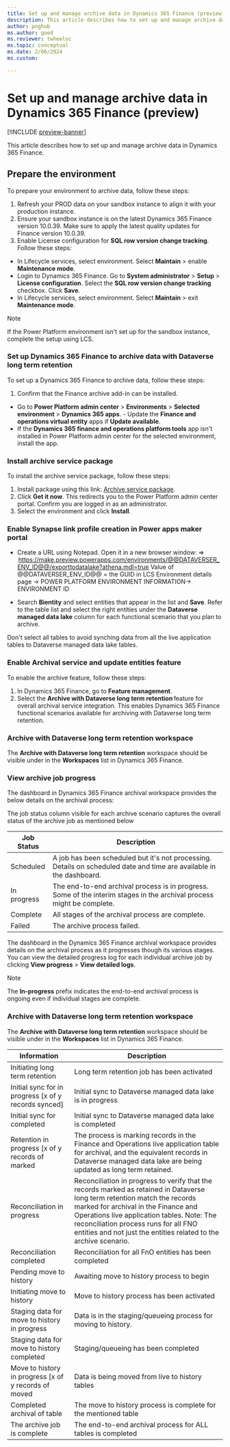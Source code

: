 ```yaml
---
title: Set up and manage archive data in Dynamics 365 Finance (preview) 
description: This article describes how to set up and manage archive data in Dynamics 365 Finance.
author: pnghub
ms.author: gned
ms.reviewer: twheeloc
ms.topic: conceptual
ms.date: 2/06/2024
ms.custom:

---
```

# Set up and manage archive data in Dynamics 365 Finance (preview) 

[!INCLUDE [preview-banner](../../../supply-chain/includes/preview-banner.md)]

This article describes how to set up and manage archive data in Dynamics 365 Finance.

## Prepare the environment 

To prepare your environment to archive data, follow these steps:
1. Refresh your PROD data on your sandbox instance to align it with your production instance.
2. Ensure your sandbox instance is on the latest Dynamics 365 Finance version 10.0.39. Make sure to apply the latest quality updates for Finance version 10.0.39.
3. Enable License configuration for **SQL row version change tracking**. Follow these steps: 
 - In Lifecycle services, select environment. Select **Maintain** > enable **Maintenance mode**.
 - Login to Dynamics 365 Finance. Go to **System administrator** > **Setup** > **License configuration**. Select the **SQL row version change tracking** checkbox. Click **Save**.
 - In Lifecycle services, select environment. Select **Maintain** > exit **Maintenance mode**.  

>[!Note]
>If the Power Platform environment isn't set up for the sandbox instance, complete the setup using LCS. 

### Set up Dynamics 365 Finance to archive data with Dataverse long term retention 

To set up a Dynamics 365 Finance to archive data, follow these steps:
1. Confirm that the Finance archive add-in can be installed. 
 - Go to **Power Platform admin center** > **Environments** > **Selected environment** > **Dynamics 365 apps**.
        - Update the **Finance and operations virtual entity** apps if **Update available**.
 - If the **Dynamics 365 finance and operations platform tools** app isn't installed in Power Platform admin center for the selected environment, install the app.  

### Install archive service package 

To install the archive service package, follow these steps:
1. Install package using this link: [Archive service package](https://appsource.microsoft.com/en-us/product/dynamics-365/mscrm.d365-archiveservice-preview?flightCodes=0538131b166e4600b7ea7a53cc34f6b8).
2. Click **Get it now**. This redirects you to the Power Platform admin center portal. Confirm you are logged in as an administrator.
3. Select the environment and click **Install**. 
 
### Enable Synapse link profile creation in Power apps maker portal  

 - Create a URL using Notepad. Open it in a new browser window: =>  https://make.preview.powerapps.com/environments/@@DATAVERSER_ENV_ID@@/exporttodatalake?athena.mdl=true 
Value of @@DATAVERSER_ENV_ID@@ = the GUID in LCS Environment details page -> POWER PLATFORM ENVIRONMENT INFORMATION-> ENVIRONMENT ID  

 - Search **Bientity** and select entities that appear in the list and **Save**. Refer to the table list and select the right entities under the **Dataverse managed data lake** column for each functional scenario that you plan to archive.  

Don't select all tables to avoid synching data from all the live application tables to Dataverse managed data lake tables. 

### Enable Archival service and update entities feature 

To enable the archive feature, follow these steps:
1. In Dynamics 365 Finance, go to **Feature management**.
2. Select the **Archive with Dataverse long term retention** feature for overall archival service integration. This enables Dynamics 365 Finance functional scenarios available for archiving with Dataverse long term retention. 

### Archive with Dataverse long term retention workspace  
The **Archive with Dataverse long term retention** workspace should be visible under in the **Workspaces** list in Dynamics 365 Finance. 

### View archive job progress  
The dashboard in Dynamics 365 Finance archival workspace provides the below details on the archival process:  

The job status column visible for each archive scenario captures the overall status of the archive job as mentioned below 

|Job Status|Description |
|---------|-------------|
|Scheduled |A job has been scheduled but it's not processing. Details on scheduled date and time are available in the dashboard. |
|In progress |The end-to-end archival process is in progress. Some of the interim stages in the archival process might be complete. |
|Complete |All stages of the archival process are complete. |
|Failed |The archive process failed. |

The dashboard in the Dynamics 365 Finance archival workspace provides details on the archival process as it progresses though its various stages. You can view the detailed progress log for each individual archive job by clicking **View progress** > **View detailed logs**. 

>[!Note]
> The **In-progress** prefix indicates the end-to-end archival process is ongoing even if individual stages are complete.  

### Archive with Dataverse long term retention workspace  
The **Archive with Dataverse long term retention** workspace should be visible under in the **Workspaces** list in Dynamics 365 Finance. 


|Information |Description |
|-------|--------|
|Initiating long term retention |Long term retention job has been activated |
|Initial sync for <tablename> in progress [x of y records synced] |Initial sync to Dataverse managed data lake is in progress |
|Initial sync for <tablename> completed |Initial sync to Dataverse managed data lake is completed |
|Retention in progress [x of y records of <tablename> marked |The process is marking records in the Finance and Operations live application table for archival, and the equivalent records in Dataverse managed data lake are being updated as long term retained.   |
|Reconciliation in progress |Reconciliation in progress to verify that the records marked as retained in Dataverse long term retention match the records marked for archival in the Finance and Operations live application tables.    Note: The reconciliation process runs for all FNO entities and not just the entities related to the archive scenario.  |
|Reconciliation completed |Reconciliation for all FnO entities has been completed |
|Pending move to history |Awaiting move to history process to begin |
|Initiating move to history |Move to history process has been activated |
|Staging data for move to history in progress |Data is in the staging/queueing process for moving to history. |
|Staging data for move to history completed |Staging/queueing has been completed |
|Move to history in progress [x of y records of <tablename> moved |Data is being moved from live to history tables |
|Completed archival of table <tablename> |The move to history process is complete for the mentioned table |
|The archive job is complete |The end-to-end archival process for ALL tables is completed |



 

 
